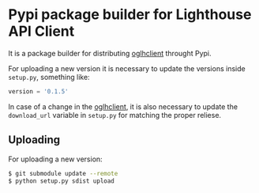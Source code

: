 # Pypi package builder for Lighthouse API Client

It is a package builder for distributing [oglhclient](https://github.com/opengeardev/oglhclient) throught Pypi.

For uploading a new version it is necessary to update the versions inside `setup.py`, something like:

```python
version = '0.1.5'
```

In case of a change in the [oglhclient](https://github.com/opengeardev/oglhclient), it is also necessary to update the `download_url` variable in `setup.py` for matching the proper reliese.

## Uploading

For uploading a new version:

```bash
$ git submodule update --remote
$ python setup.py sdist upload
```
